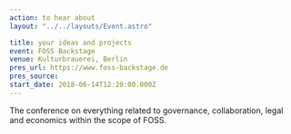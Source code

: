 ```yaml
---
action: to hear about
layout: "../../layouts/Event.astro"

title: your ideas and projects
event: FOSS Backstage
venue: Kulturbrauerei, Berlin
pres_url: https://www.foss-backstage.de
pres_source:
start_date: 2018-06-14T12:20:00.000Z
---
```


The conference on everything related to governance, collaboration, legal and economics within the scope of FOSS.
